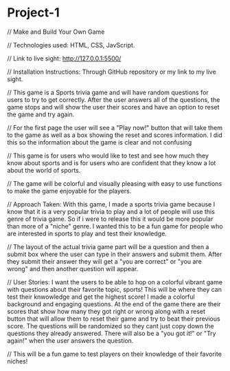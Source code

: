 # Project-1
// Make and Build Your Own Game

 // Technologies used: HTML, CSS, JavScript.

 // Link to live sight: http://127.0.0.1:5500/

// Installation Instructions: 
Through GitHub repository or my link to my live sight.

// This game is a Sports trivia game and will have random questions for users to try to get correctly. After the user answers all of the questions, the game stops and will show the user their scores and have an option to reset the game and try again.

// For the first page the user will see a "Play now!" button that will take them to the game as well as a box showing the reset and scores information. I did this so the information about the game is clear and not confusing

// This game is for users who would like to test and see how much they know about sports and is for users who are confident that they know a lot about the world of sports.

// The game will be colorful and visually pleasing with easy to use functions to make the game enjoyable for the players. 

// Approach Taken: 
With this game, I made a sports trivia game because I know that it is a very popular trivia to play and a lot of people will use this genre of trivia game. So if i were to release this it would be more popular than more of a "niche" genre. I wanted this to be a fun game for people who are interested in sports to play and test their knowledge.

// The layout of the actual trivia game part will be a question and then a submit box where the user can type in their answers and submit them. After they submit their answer they will get a "you are correct" or "you are wrong" and then another question will appear.

// User Stories:
I want the users to be able to hop on a colorful vibrant game with questions about their favorite topic, sports! This will be where they can test their knwowledge and get the highest score! I made a colorful background and engaging questions. At the end of the game there are their scores that show how many they got right or wrong along with a reset button that will allow them to reset their game and try to beat their previous score. The questions will be randomized so they cant just copy down the questions they already answered. There will also be a "you got it!" or "Try again!" when the user answers the question.

// This will be a fun game to test players on their knowledge of their favorite niches!
